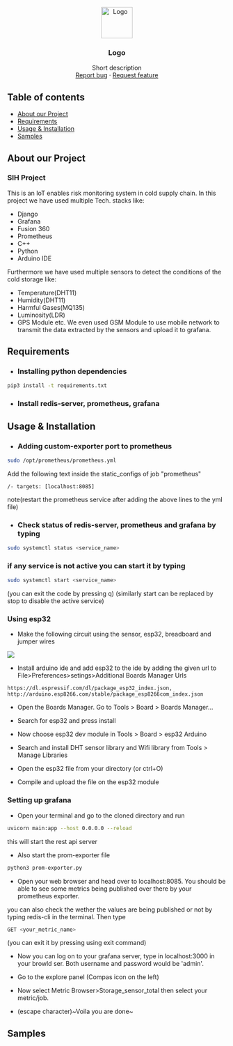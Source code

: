 <p align="center">
  <a href="https://example.com/">
    <img src="https://via.placeholder.com/72" alt="Logo" width=72 height=72>
  </a>

  <h3 align="center">Logo</h3>

  <p align="center">
    Short description
    <br>
    <a href="https://reponame/issues/new?template=bug.md">Report bug</a>
    ·
    <a href="https://reponame/issues/new?template=feature.md&labels=feature">Request feature</a>
  </p>
</p>

## Table of contents

- [About our Project](#about-our-project)
- [Requirements](#requirements)
- [Usage & Installation](#usage&installation)
- [Samples](#samples)

## About our Project

### SIH Project

  This is an IoT enables risk monitoring system in cold supply chain.
  In this project we have used multiple Tech. stacks like:
  - Django
  - Grafana
  - Fusion 360
  - Prometheus
  - C++
  - Python
  - Arduino IDE

  Furthermore we have used multiple sensors to detect the conditions of the cold storage like:
  - Temperature(DHT11)
  - Humidity(DHT11)
  - Harmful Gases(MQ135)
  - Luminosity(LDR)
  - GPS Module etc. 
  We even used GSM  Module to use mobile network to transmit the data extracted by the sensors and upload it to grafana.  

## Requirements

- ### Installing python dependencies

```bash
pip3 install -t requirements.txt
```

- ### Install redis-server, prometheus, grafana

## Usage & Installation

- ### Adding custom-exporter port to prometheus

```bash
sudo /opt/prometheus/prometheus.yml
```

Add the following text inside the static_configs of job "prometheus"

```text
/- targets: [localhost:8085]
```

note(restart the prometheus service after adding the above lines to the yml file)

- ### Check status of redis-server, prometheus and grafana by typing

```bash
sudo systemctl status <service_name>
```

### if any service is not active you can start it by typing

```bash
sudo systemctl start <service_name>
```

(you can exit the code by pressing q)
(similarly start can be replaced by stop to disable the active service)

### Using esp32

- Make the following circuit using the sensor, esp32, breadboard and jumper wires

<image src="circuit diagram">

- Install arduino ide and add esp32 to the ide by adding the given url to File>Preferences>setings>Additional Boards Manager Urls

```url
https://dl.espressif.com/dl/package_esp32_index.json, http://arduino.esp8266.com/stable/package_esp8266com_index.json
```

- Open the Boards Manager. Go to Tools > Board > Boards Manager...

- Search for esp32 and press install

- Now choose esp32 dev module in Tools > Board > esp32 Arduino

- Search and install DHT sensor library and Wifi library from Tools > Manage Libraries

- Open the esp32 file from your directory (or ctrl+O)

- Compile and upload the file on the esp32 module

### Setting up grafana

- Open your terminal and go to the cloned directory and run

```bash
uvicorn main:app --host 0.0.0.0 --reload
```

this will start the rest api server

- Also start the prom-exporter file

```bash
python3 prom-exporter.py
```

- Open your web browser and head over to localhost:8085. You should be able to see some metrics being published over there by your prometheus exporter.

you can also check the wether the values are being published or not by typing redis-cli in the terminal. Then type

```bash
GET <your_metric_name>
```

(you can exit it by pressing using exit command)

- Now you can log on to your grafana server, type in localhost:3000 in your browld ser. Both username and password would be 'admin'.

- Go to the explore panel (Compas icon on the left)

- Now select Metric Browser>Storage_sensor_total then select your metric/job.

- (escape character)~Voila you are done~

## Samples

<some images>

